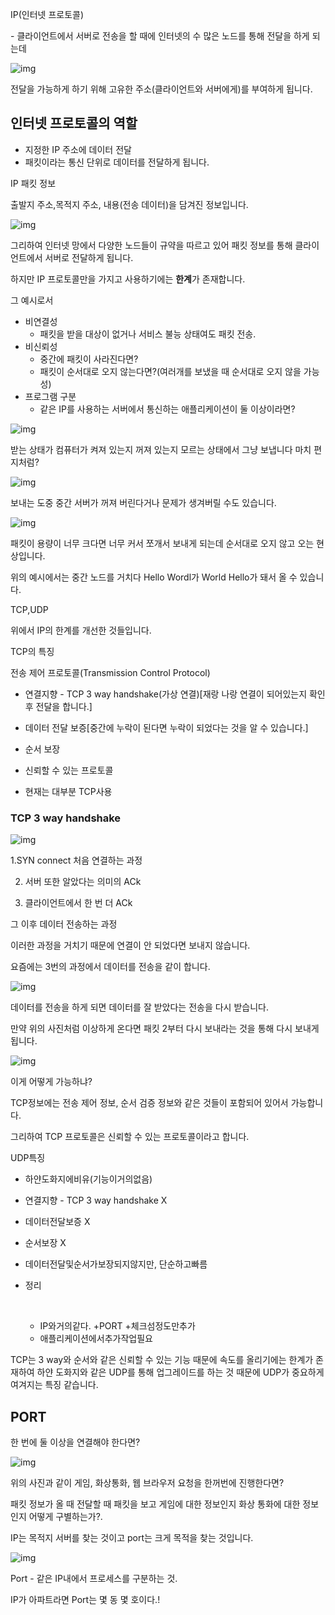 IP(인터넷 프로토콜)

\- 클라이언트에서 서버로 전송을 할 때에 인터넷의 수 많은 노드를 통해 전달을 하게 되는데 

![img](https://blog.kakaocdn.net/dn/bbKsR0/btrr7pERW2C/eJv7L8w936GDIzxCKvnBy0/img.png)

전달을 가능하게 하기 위해 고유한 주소(클라이언트와 서버에게)를 부여하게 됩니다.

## **인터넷 프로토콜의 역할**

- 지정한 IP 주소에 데이터 전달
- 패킷이라는 통신 단위로 데이터를 전달하게 됩니다.

IP 패킷 정보

출발지 주소,목적지 주소, 내용(전송 데이터)을 담겨진 정보입니다.

![img](https://blog.kakaocdn.net/dn/bAca4c/btrr3ifgSF4/zAJYDGYmrCoJWaCNEkXbUk/img.png)

그리하여 인터넷 망에서 다양한 노드들이  규약을 따르고 있어 패킷 정보를 통해 클라이언트에서 서버로 전달하게 됩니다.

하지만 IP  프로토콜만을 가지고 사용하기에는 **한계**가 존재합니다.

그 예시로서

- 비연결성
  - 패킷을 받을 대상이 없거나 서비스 불능 상태여도 패킷 전송.
- 비신뢰성
  - 중간에 패킷이 사라진다면?
  - 패킷이 순서대로 오지 않는다면?(여러개를 보냈을 때 순서대로 오지 않을 가능성)
- 프로그램 구분
  - 같은 IP를 사용하는 서버에서 통신하는 애플리케이션이 둘 이상이라면?

![img](https://blog.kakaocdn.net/dn/m20zk/btrr17Z1NVI/LvloNKFKYTYu0Alinh9BHK/img.png)

받는 상태가 컴퓨터가 켜져 있는지 꺼져 있는지 모르는 상태에서 그냥 보냅니다 마치 편지처럼?

![img](https://blog.kakaocdn.net/dn/cbVG1j/btrr1I0gHTN/kz0eI1NhvTOEz4CzUbh1C0/img.png)

보내는 도중 중간 서버가 꺼져 버린다거나 문제가 생겨버릴 수도 있습니다.

![img](https://blog.kakaocdn.net/dn/QyykF/btrr12jTzFT/rbgLL8cc7GMpoVaWvLevc1/img.png)

패킷이 용량이 너무 크다면 너무 커서 쪼개서 보내게 되는데 순서대로 오지 않고 오는 현상입니다.

위의 예시에서는 중간 노드를 거치다 Hello Wordl가 World Hello가 돼서 올 수 있습니다.

TCP,UDP

위에서 IP의 한계를 개선한 것들입니다.

TCP의 특징

전송 제어 프로토콜(Transmission Control Protocol)

- 연결지향 - TCP 3 way handshake(가상 연결)[재랑 나랑 연결이 되어있는지 확인 후 전달을 합니다.]
- 데이터 전달 보증[중간에 누락이 된다면 누락이 되었다는 것을 알 수 있습니다.]
- 순서 보장


- 신뢰할 수 있는 프로토콜
- 현재는 대부분 TCP사용

### **TCP 3 way handshake**

![img](https://blog.kakaocdn.net/dn/exkZSd/btrr5USFz5u/V25OzvNlRPKZLCJ4W6jhok/img.png)

1.SYN connect 처음 연결하는 과정

2. 서버 또한 알았다는 의미의 ACk

3. 클라이언트에서 한 번 더 ACk

그 이후 데이터 전송하는 과정

이러한 과정을 거치기 때문에 연결이 안 되었다면 보내지 않습니다.

요즘에는 3번의 과정에서 데이터를 전송을 같이 합니다.

![img](https://blog.kakaocdn.net/dn/bUSArP/btrr04JIVJr/JbiTENQCkVLuJ4IB2YgOF1/img.png)

데이터를 전송을 하게 되면 데이터를 잘 받았다는 전송을 다시 받습니다.

만약 위의 사진처럼 이상하게 온다면 패킷 2부터 다시 보내라는 것을 통해 다시 보내게 됩니다.

![img](https://blog.kakaocdn.net/dn/Xw9r3/btrr167RYjI/gC5YsKXNlFFpZQGJXyLgFk/img.png)

이게 어떻게 가능하냐?

TCP정보에는 전송 제어 정보, 순서 검증 정보와 같은 것들이 포함되어 있어서 가능합니다.

그리하여 TCP 프로토콜은 신뢰할 수 있는 프로토콜이라고 합니다.

UDP특징

- 하얀도화지에비유(기능이거의없음)

- 연결지향 - TCP 3 way handshake X

- 데이터전달보증 X

- 순서보장 X

- 데이터전달및순서가보장되지않지만, 단순하고빠름

- 정리

  ​

  - IP와거의같다. +PORT +체크섬정도만추가
  - 애플리케이션에서추가작업필요

TCP는 3 way와 순서와 같은 신뢰할 수 있는 기능 때문에 속도를 올리기에는 한계가 존재하여 하얀 도화지와 같은 UDP를 통해 업그레이드를 하는 것 때문에 UDP가 중요하게 여겨지는 특징 같습니다.

## **PORT**

한 번에 둘 이상을 연결해야 한다면?

![img](https://blog.kakaocdn.net/dn/bQ3cet/btrr7qjuyWm/IZ34hiSVXRhUlJQ2tVaYN0/img.png)

위의 사진과 같이 게임, 화상통화, 웹 브라우저 요청을 한꺼번에 진행한다면?

패킷 정보가 올 때 전달할 때 패킷을 보고 게임에 대한 정보인지 화상 통화에 대한 정보인지 어떻게 구별하는가?.

IP는 목적지 서버를 찾는 것이고 port는 크게 목적을 찾는 것입니다.

![img](https://blog.kakaocdn.net/dn/ml4U6/btrr7rCHHDm/xa8JEBudaRotVGnwfPjthk/img.png)

Port - 같은 IP내에서 프로세스를 구분하는 것.

 

IP가 아파트라면 Port는 몇 동 몇 호이다.!
